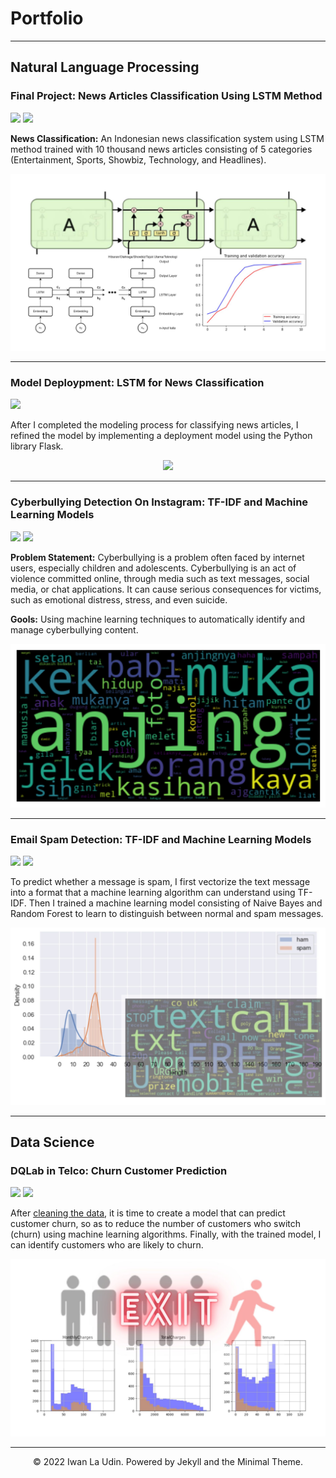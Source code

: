 # Portfolio
---
## Natural Language Processing

### Final Project: News Articles Classification Using LSTM Method

[![](https://img.shields.io/badge/GitHub-View_on_GitHub-blue?logo=GitHub)](https://github.com/iwanlaudin0101/Teks-Klasifikasi-Menggunakan-Model-LSTM)
[![](https://img.shields.io/badge/Jupyter-Open_Notebook-blue?logo=Jupyter)](posts/classification-articles-using-lstm-method.html)

**News Classification:** An Indonesian news classification system using LSTM method trained with 10 thousand news articles consisting of 5 categories (Entertainment, Sports, Showbiz, Technology, and Headlines).

<center><img src="images/project01.jpg?raw=true"/></center>

---
### Model Deploypment: LSTM for News Classification

[![](https://img.shields.io/badge/GitHub-View_on_GitHub-blue?logo=GitHub)](https://github.com/iwanlaudin0101/model-deployment/tree/main/lstm-for-news-classification-app)

After I completed the modeling process for classifying news articles, I refined the model by implementing a deployment model using the Python library Flask.

<center><img src="images/deploy.gif?raw=true"/></center>

---
### Cyberbullying Detection On Instagram: TF-IDF and Machine Learning Models

[![](https://img.shields.io/badge/GitHub-View_on_GitHub-blue?logo=GitHub)](https://github.com/iwanlaudin0101/text-classification/blob/main/cyberbullying-detection-on-instagram/cyberbullying-detection-using-machine-learning.ipynb)
[![](https://img.shields.io/badge/Jupyter-Open_Notebook-blue?logo=Jupyter)]()

**Problem Statement:** Cyberbullying is a problem often faced by internet users, especially children and adolescents. Cyberbullying is an act of violence committed online, through media such as text messages, social media, or chat applications. It can cause serious consequences for victims, such as emotional distress, stress, and even suicide.

**Gools:** Using machine learning techniques to automatically identify and manage cyberbullying content.

<center><img src="images/project04.png?raw=true"/></center>

---
### Email Spam Detection: TF-IDF and Machine Learning Models

[![](https://img.shields.io/badge/GitHub-View_on_GitHub-blue?logo=GitHub)](https://github.com/iwanlaudin0101/text-classification/blob/main/email-spam-detection/email-spam-detection.ipynb)
[![](https://img.shields.io/badge/Jupyter-Open_Notebook-blue?logo=Jupyter)](posts/email-spam-detection.html)

To predict whether a message is spam, I first vectorize the text message into a format that a machine learning algorithm can understand using TF-IDF. Then I trained a machine learning model consisting of Naive Bayes and Random Forest to learn to distinguish between normal and spam messages. 

<center><img src="images/project02.jpg?raw=true"/></center>

---
## Data Science

### DQLab in Telco: Churn Customer Prediction

[![](https://img.shields.io/badge/GitHub-View_on_GitHub-blue?logo=GitHub)](https://github.com/iwanlaudin0101/customer-churn-prediction/blob/main/dqlab-telco-churn-prediction/customer-churn-prediction-using-machine-learning.ipynb)
[![](https://img.shields.io/badge/Jupyter-Open_Notebook-blue?logo=Jupyter)](posts/dqlab-telco-customer-churn-prediction.html)

After [cleaning the data](https://github.com/iwanlaudin0101/data-cleansing-with-python/blob/main/data-science-in-telco-data-cleansing.ipynb), it is time to create a model that can predict customer churn, so as to reduce the number of customers who switch (churn) using machine learning algorithms. Finally, with the trained model, I can identify customers who are likely to churn.

<center><img src="images/project03.jpg?raw=true"/></center>

---
<center>© 2022 Iwan La Udin. Powered by Jekyll and the Minimal Theme.</center>